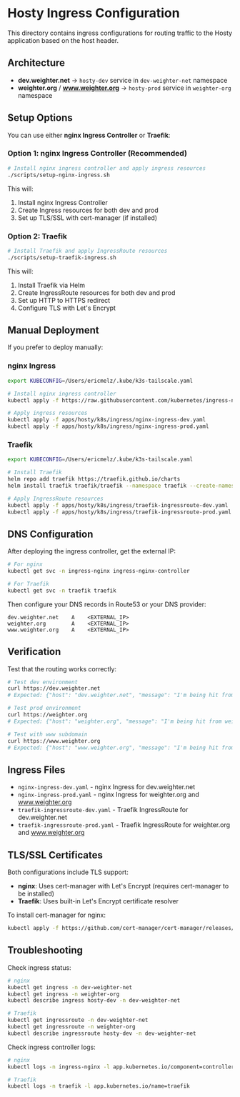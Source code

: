 # Hosty Ingress Configuration

This directory contains ingress configurations for routing traffic to the Hosty application based on the host header.

## Architecture

- **dev.weighter.net** → `hosty-dev` service in `dev-weighter-net` namespace
- **weighter.org** / **www.weighter.org** → `hosty-prod` service in `weighter-org` namespace

## Setup Options

You can use either **nginx Ingress Controller** or **Traefik**:

### Option 1: nginx Ingress Controller (Recommended)

```bash
# Install nginx ingress controller and apply ingress resources
./scripts/setup-nginx-ingress.sh
```

This will:
1. Install nginx Ingress Controller
2. Create Ingress resources for both dev and prod
3. Set up TLS/SSL with cert-manager (if installed)

### Option 2: Traefik

```bash
# Install Traefik and apply IngressRoute resources
./scripts/setup-traefik-ingress.sh
```

This will:
1. Install Traefik via Helm
2. Create IngressRoute resources for both dev and prod
3. Set up HTTP to HTTPS redirect
4. Configure TLS with Let's Encrypt

## Manual Deployment

If you prefer to deploy manually:

### nginx Ingress

```bash
export KUBECONFIG=/Users/ericmelz/.kube/k3s-tailscale.yaml

# Install nginx ingress controller
kubectl apply -f https://raw.githubusercontent.com/kubernetes/ingress-nginx/controller-v1.11.2/deploy/static/provider/cloud/deploy.yaml

# Apply ingress resources
kubectl apply -f apps/hosty/k8s/ingress/nginx-ingress-dev.yaml
kubectl apply -f apps/hosty/k8s/ingress/nginx-ingress-prod.yaml
```

### Traefik

```bash
export KUBECONFIG=/Users/ericmelz/.kube/k3s-tailscale.yaml

# Install Traefik
helm repo add traefik https://traefik.github.io/charts
helm install traefik traefik/traefik --namespace traefik --create-namespace

# Apply IngressRoute resources
kubectl apply -f apps/hosty/k8s/ingress/traefik-ingressroute-dev.yaml
kubectl apply -f apps/hosty/k8s/ingress/traefik-ingressroute-prod.yaml
```

## DNS Configuration

After deploying the ingress controller, get the external IP:

```bash
# For nginx
kubectl get svc -n ingress-nginx ingress-nginx-controller

# For Traefik
kubectl get svc -n traefik traefik
```

Then configure your DNS records in Route53 or your DNS provider:

```
dev.weighter.net    A    <EXTERNAL_IP>
weighter.org        A    <EXTERNAL_IP>
www.weighter.org    A    <EXTERNAL_IP>
```

## Verification

Test that the routing works correctly:

```bash
# Test dev environment
curl https://dev.weighter.net
# Expected: {"host": "dev.weighter.net", "message": "I'm being hit from dev.weighter.net!"}

# Test prod environment
curl https://weighter.org
# Expected: {"host": "weighter.org", "message": "I'm being hit from weighter.org!"}

# Test with www subdomain
curl https://www.weighter.org
# Expected: {"host": "www.weighter.org", "message": "I'm being hit from www.weighter.org!"}
```

## Ingress Files

- `nginx-ingress-dev.yaml` - nginx Ingress for dev.weighter.net
- `nginx-ingress-prod.yaml` - nginx Ingress for weighter.org and www.weighter.org
- `traefik-ingressroute-dev.yaml` - Traefik IngressRoute for dev.weighter.net
- `traefik-ingressroute-prod.yaml` - Traefik IngressRoute for weighter.org and www.weighter.org

## TLS/SSL Certificates

Both configurations include TLS support:

- **nginx**: Uses cert-manager with Let's Encrypt (requires cert-manager to be installed)
- **Traefik**: Uses built-in Let's Encrypt certificate resolver

To install cert-manager for nginx:

```bash
kubectl apply -f https://github.com/cert-manager/cert-manager/releases/download/v1.13.0/cert-manager.yaml
```

## Troubleshooting

Check ingress status:

```bash
# nginx
kubectl get ingress -n dev-weighter-net
kubectl get ingress -n weighter-org
kubectl describe ingress hosty-dev -n dev-weighter-net

# Traefik
kubectl get ingressroute -n dev-weighter-net
kubectl get ingressroute -n weighter-org
kubectl describe ingressroute hosty-dev -n dev-weighter-net
```

Check ingress controller logs:

```bash
# nginx
kubectl logs -n ingress-nginx -l app.kubernetes.io/component=controller

# Traefik
kubectl logs -n traefik -l app.kubernetes.io/name=traefik
```